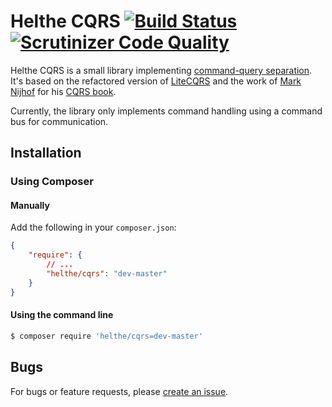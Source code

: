 # Helthe CQRS [![Build Status](https://travis-ci.org/helthe/CQRS.png?branch=master)](https://travis-ci.org/helthe/CQRS) [![Scrutinizer Code Quality](https://scrutinizer-ci.com/g/helthe/CQRS/badges/quality-score.png?b=master)](https://scrutinizer-ci.com/g/helthe/CQRS/?branch=master)

Helthe CQRS is a small library implementing [command-query separation](http://en.wikipedia.org/wiki/Command%E2%80%93query_separation). It's
based on the refactored version of [LiteCQRS](https://github.com/beberlei/litecqrs-php) and the work of [Mark Nijhof](https://github.com/MarkNijhof/Fohjin)
for his [CQRS book](https://leanpub.com/cqrs).

Currently, the library only implements command handling using a command bus for communication.

## Installation

### Using Composer

#### Manually

Add the following in your `composer.json`:

```json
{
    "require": {
        // ...
        "helthe/cqrs": "dev-master"
    }
}
```

#### Using the command line

```bash
$ composer require 'helthe/cqrs=dev-master'
```

## Bugs

For bugs or feature requests, please [create an issue](https://github.com/helthe/CQRS/issues/new).